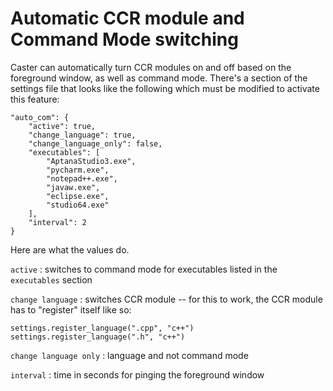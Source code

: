 # Automatic CCR module and Command Mode switching

Caster can automatically turn CCR modules on and off based on the foreground window, as well as command mode. There's a section of the settings file that looks like the following which must be modified to activate this feature:

    "auto_com": {
        "active": true,
        "change_language": true,
        "change_language_only": false,
        "executables": [
            "AptanaStudio3.exe",
            "pycharm.exe",
            "notepad++.exe",
            "javaw.exe",
            "eclipse.exe",
            "studio64.exe"
        ],
        "interval": 2
    }

Here are what the values do.

`active` : switches to command mode for executables listed in the `executables` section

`change language` : switches CCR module -- for this to work, the CCR module has to "register" itself like so:

    settings.register_language(".cpp", "c++")
    settings.register_language(".h", "c++")

`change language only` : language and not command mode

`interval` : time in seconds for pinging the foreground window
